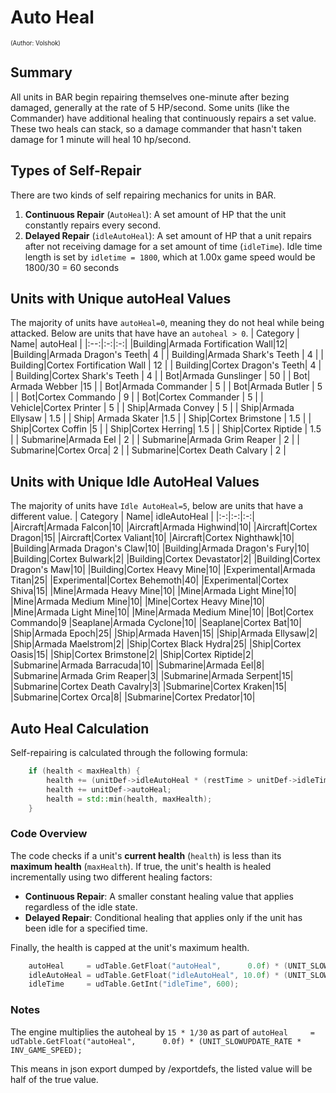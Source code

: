 # Auto Heal
<sup><sup>(Author: Volshok)</sup></sup>
## Summary
All units in BAR begin repairing themselves one-minute after bezing damaged, generally at the rate of 5 HP/second. Some units (like the Commander) have additional healing that continuously repairs a set value. These two heals can stack, so a damage commander that hasn't taken damage for 1 minute will heal 10 hp/second.

## Types of Self-Repair
There are two kinds of self repairing mechanics for units in BAR.
1.  **Continuous Repair** (`AutoHeal`): A set amount of HP that the unit constantly repairs every second.
2.  **Delayed Repair** (`idleAutoHeal`): A set amount of HP that a unit repairs after not receiving damage for a set amount of time (`idleTime`). Idle time length is set by `idletime = 1800`, which at 1.00x game speed would be 1800/30 = 60 seconds
    
## Units with Unique autoHeal Values
The majority of units have `autoHeal=0`, meaning they do not heal while being attacked. Below are units that have have an `autoheal > 0`.
| Category | Name|  autoHeal  |
|:--:|:-:|:-:|
|Building|Armada Fortification Wall|12|
|Building|Armada Dragon's Teeth| 4 |
| Building|Armada Shark's Teeth | 4 |
| Building|Cortex Fortification Wall | 12 |
| Building|Cortex Dragon's Teeth| 4 |
| Building|Cortex Shark's Teeth | 4 |
| Bot|Armada Gunslinger | 50 |
| Bot| Armada Webber |15 |
| Bot|Armada Commander | 5 |
| Bot|Armada Butler | 5 |
| Bot|Cortex Commando | 9 |
| Bot|Cortex Commander | 5 |
| Vehicle|Cortex Printer | 5 |
| Ship|Armada Convey | 5 |
| Ship|Armada Ellysaw | 1.5 |
| Ship| Armada Skater |1.5 |
| Ship|Cortex Brimstone | 1.5 |
| Ship|Cortex Coffin |5 |
| Ship|Cortex Herring| 1.5 |
| Ship|Cortex Riptide | 1.5 |
| Submarine|Armada Eel | 2 |
| Submarine|Armada Grim Reaper | 2 |
| Submarine|Cortex Orca| 2 |
| Submarine|Cortex Death Calvary | 2 |

## Units with Unique Idle AutoHeal Values
The majority of units have `Idle AutoHeal=5`, below are units that have a different value.
| Category | Name|  idleAutoHeal  |
|:-:|:-:|:-:|
|Aircraft|Armada Falcon|10|
|Aircraft|Armada Highwind|10|
|Aircraft|Cortex Dragon|15|
|Aircraft|Cortex Valiant|10|
|Aircraft|Cortex Nighthawk|10|
|Building|Armada Dragon's Claw|10|
|Building|Armada Dragon's Fury|10|
|Building|Cortex Bulwark|2|
|Building|Cortex Devastator|2|
|Building|Cortex Dragon's Maw|10|
|Building|Cortex Heavy Mine|10|
|Experimental|Armada Titan|25|
|Experimental|Cortex Behemoth|40|
|Experimental|Cortex Shiva|15|
|Mine|Armada Heavy Mine|10|
|Mine|Armada Light Mine|10|
|Mine|Armada Medium Mine|10|
|Mine|Cortex Heavy Mine|10|
|Mine|Armada Light Mine|10|
|Mine|Armada Medium Mine|10|
|Bot|Cortex Commando|9
|Seaplane|Armada Cyclone|10|
|Seaplane|Cortex Bat|10|
|Ship|Armada Epoch|25|
|Ship|Armada Haven|15|
|Ship|Armada Ellysaw|2|
|Ship|Armada Maelstrom|2|
|Ship|Cortex Black Hydra|25|
|Ship|Cortex Oasis|15|
|Ship|Cortex Brimstone|2|
|Ship|Cortex Riptide|2|
|Submarine|Armada Barracuda|10|
|Submarine|Armada Eel|8|
|Submarine|Armada Grim Reaper|3|
|Submarine|Armada Serpent|15|
|Submarine|Cortex Death Cavalry|3|
|Submarine|Cortex Kraken|15|
|Submarine|Cortex Orca|8|
|Submarine|Cortex Predator|10|


## Auto Heal Calculation
Self-repairing is calculated through the following formula:

```cpp
    if (health < maxHealth) { 
	    health += (unitDef->idleAutoHeal * (restTime > unitDef->idleTime)); 
	    health += unitDef->autoHeal; 
	    health = std::min(health, maxHealth); 
    } 
```
### Code Overview

The code checks if a unit's **current health** (`health`) is less than its **maximum health** (`maxHealth`). If true, the unit's health is healed incrementally using two different healing factors:
 - **Continuous Repair**: A smaller constant healing value that applies regardless of the idle state.
 - **Delayed Repair**: Conditional healing that applies only if the unit has been idle for a specified time.

Finally, the health is capped at the unit's maximum health.
```cpp
	autoHeal     = udTable.GetFloat("autoHeal",      0.0f) * (UNIT_SLOWUPDATE_RATE * INV_GAME_SPEED);
	idleAutoHeal = udTable.GetFloat("idleAutoHeal", 10.0f) * (UNIT_SLOWUPDATE_RATE * INV_GAME_SPEED);
	idleTime     = udTable.GetInt("idleTime", 600);
```
### Notes
The engine multiplies the autoheal by `15 * 1/30` as part of `autoHeal     = udTable.GetFloat("autoHeal",      0.0f) * (UNIT_SLOWUPDATE_RATE * INV_GAME_SPEED);`

This means in json export dumped by /exportdefs, the listed value will be half of the true value.
